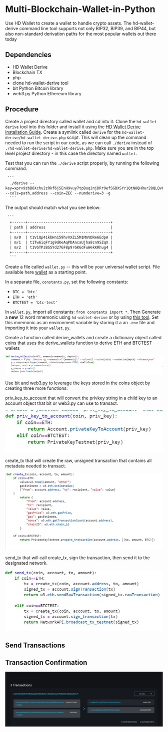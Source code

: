 # Multi-Blockchain-Wallet-in-Python

Use HD Wallet to create a wallet to handle crypto assets. The hd-wallet-derive command line tool supports not only BIP32, BIP39, and BIP44, but also non-standard derivation paths for the most popular wallets out there today

## Dependencies
* HD Wallet Derive
* Blockchain TX 
* php 
* clone hd-wallet-derive tool
* bit Python Bitcoin library
* web3.py Python Ethereum library

## Procedure
Create a project directory called wallet and cd into it. Clone the `hd-wallet-derive` tool into this folder and install it using the [HD Wallet Derive Installation Guide](https://upenn.bootcampcontent.com/upenn-bootcamp/upenn-phi-virt-fin-pt-05-2021-u-c/-/blob/master/02-Homework/19-Blockchain-Python/Instructions/Resources/HD_Wallet_Derive_Install_Guide.md). Create a symlink called `derive` for the `hd-wallet-derive/hd-wallet-derive.php` script. This will clean up the command needed to run the script in our code, as we can call `./derive` instead of `./hd-wallet-derive/hd-wallet-derive.php`. Make sure you are in the top level project directory - in this case the directory named `wallet`.

Test that you can run the `./derive` script properly, by running the following command.  

     ```
      ./derive --key=xprv9zbB6Xchu2zRkf6jSEnH9vuy7tpBuq2njDRr9efSGBXSYr1QtN8QHRur28QLQvKRqFThCxopdS1UD61a5q6jGyuJPGLDV9XfYHQto72DAE8 --cols=path,address --coin=ZEC --numderive=3 -g
      ```
The output should match what you see below:
    
     ```
      +------+-------------------------------------+
      | path | address                             |
      +------+-------------------------------------+
      | m/0  | t1V1Qp41kbHn159hvVXZL5M1MmVDRe6EdpA |
      | m/1  | t1Tw6iqFY1g9dKeAqPDAncaUjha8cn9SZqX |
      | m/2  | t1VGTPzBSSYd27GF8p9rGKGdFuWekKRhug4 |
      +------+-------------------------------------+
      ```

Create a file called `wallet.py` -- this will be your universal wallet script. File available here [wallet](wallet/wallet.py) as a starting point.

In a separate file, `constants.py`, set the following constants:
  - `BTC = 'btc'`
  - `ETH = 'eth'`
  - `BTCTEST = 'btc-test'`

In `wallet.py`, import all constants: `from constants import *`. Then Generate a **new** 12 word mnemonic using `hd-wallet-derive` or by using [this tool](https://iancoleman.io/bip39/). Set this mnemonic as an environment variable by storing it a an `.env` file and importing it into your `wallet.py`.

Create a function called derive_wallets and create a dictionary object called coins that uses the derive_wallets function to derive ETH and BTCTEST wallets

![](images/derive_wallets.JPG)

Use bit and web3.py to leverage the keys stored in the coins object by creating three more functions:

priv_key_to_account that will convert the privkey string in a child key to an account object that bit or web3.py can use to transact.

![](images/priv_key_to_account.JPG)

create_tx that will create the raw, unsigned transaction that contains all metadata needed to transact.

![](images/create_tx.JPG)

send_tx that will call create_tx, sign the transaction, then send it to the designated network.

![](images/send_tx.JPG)

## Send Transactions

## Transaction Confirmation
![](images/btc_confirmation.JPG)